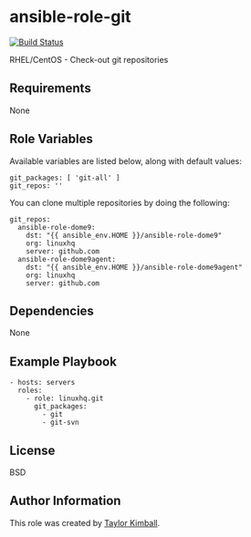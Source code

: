 # ansible-role-git

[![Build Status](https://travis-ci.org/linuxhq/ansible-role-git.svg?branch=master)](https://travis-ci.org/linuxhq/ansible-role-git)

RHEL/CentOS - Check-out git repositories

## Requirements

None

## Role Variables

Available variables are listed below, along with default values:

    git_packages: [ 'git-all' ]
    git_repos: ''

You can clone multiple repositories by doing the following:

    git_repos:
      ansible-role-dome9:
        dst: "{{ ansible_env.HOME }}/ansible-role-dome9"
        org: linuxhq
        server: github.com
      ansible-role-dome9agent:
        dst: "{{ ansible_env.HOME }}/ansible-role-dome9agent"
        org: linuxhq
        server: github.com

## Dependencies

None

## Example Playbook

    - hosts: servers
      roles:
        - role: linuxhq.git
          git_packages:
            - git
            - git-svn

## License

BSD

## Author Information

This role was created by [Taylor Kimball](http://www.linuxhq.org).
